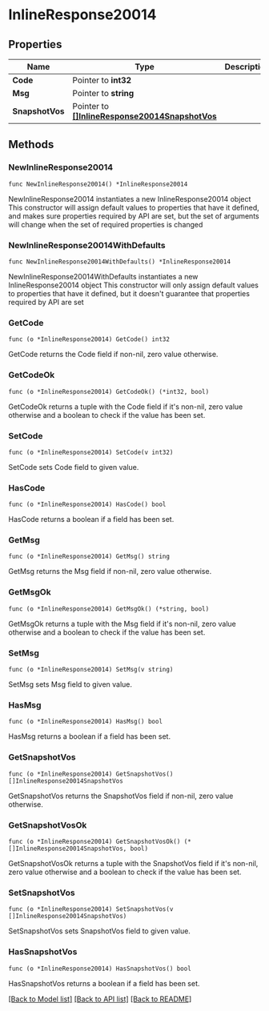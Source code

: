 # InlineResponse20014

## Properties

Name | Type | Description | Notes
------------ | ------------- | ------------- | -------------
**Code** | Pointer to **int32** |  | [optional] 
**Msg** | Pointer to **string** |  | [optional] 
**SnapshotVos** | Pointer to [**[]InlineResponse20014SnapshotVos**](InlineResponse20014SnapshotVos.md) |  | [optional] 

## Methods

### NewInlineResponse20014

`func NewInlineResponse20014() *InlineResponse20014`

NewInlineResponse20014 instantiates a new InlineResponse20014 object
This constructor will assign default values to properties that have it defined,
and makes sure properties required by API are set, but the set of arguments
will change when the set of required properties is changed

### NewInlineResponse20014WithDefaults

`func NewInlineResponse20014WithDefaults() *InlineResponse20014`

NewInlineResponse20014WithDefaults instantiates a new InlineResponse20014 object
This constructor will only assign default values to properties that have it defined,
but it doesn't guarantee that properties required by API are set

### GetCode

`func (o *InlineResponse20014) GetCode() int32`

GetCode returns the Code field if non-nil, zero value otherwise.

### GetCodeOk

`func (o *InlineResponse20014) GetCodeOk() (*int32, bool)`

GetCodeOk returns a tuple with the Code field if it's non-nil, zero value otherwise
and a boolean to check if the value has been set.

### SetCode

`func (o *InlineResponse20014) SetCode(v int32)`

SetCode sets Code field to given value.

### HasCode

`func (o *InlineResponse20014) HasCode() bool`

HasCode returns a boolean if a field has been set.

### GetMsg

`func (o *InlineResponse20014) GetMsg() string`

GetMsg returns the Msg field if non-nil, zero value otherwise.

### GetMsgOk

`func (o *InlineResponse20014) GetMsgOk() (*string, bool)`

GetMsgOk returns a tuple with the Msg field if it's non-nil, zero value otherwise
and a boolean to check if the value has been set.

### SetMsg

`func (o *InlineResponse20014) SetMsg(v string)`

SetMsg sets Msg field to given value.

### HasMsg

`func (o *InlineResponse20014) HasMsg() bool`

HasMsg returns a boolean if a field has been set.

### GetSnapshotVos

`func (o *InlineResponse20014) GetSnapshotVos() []InlineResponse20014SnapshotVos`

GetSnapshotVos returns the SnapshotVos field if non-nil, zero value otherwise.

### GetSnapshotVosOk

`func (o *InlineResponse20014) GetSnapshotVosOk() (*[]InlineResponse20014SnapshotVos, bool)`

GetSnapshotVosOk returns a tuple with the SnapshotVos field if it's non-nil, zero value otherwise
and a boolean to check if the value has been set.

### SetSnapshotVos

`func (o *InlineResponse20014) SetSnapshotVos(v []InlineResponse20014SnapshotVos)`

SetSnapshotVos sets SnapshotVos field to given value.

### HasSnapshotVos

`func (o *InlineResponse20014) HasSnapshotVos() bool`

HasSnapshotVos returns a boolean if a field has been set.


[[Back to Model list]](../README.md#documentation-for-models) [[Back to API list]](../README.md#documentation-for-api-endpoints) [[Back to README]](../README.md)


